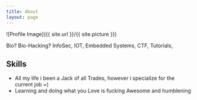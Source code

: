 ```yaml
---
title: About
layout: page
---
```

![Profile Image]({{ site.url }}/{{ site.picture }})

<p> Bio? Bio-Hacking? InfoSec, IOT, Embedded Systems, CTF, Tutorials, </p>



<h2>Skills</h2>

<ul class="skill-list">
	<li> All my life i been a Jack of all Trades, however i specialize for the current job =)  </li>
	<li> Learning and doing what you Love is fucking Awesome and humblening </li>
	
	
</ul>




